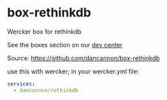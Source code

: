 box-rethinkdb
=============

Wercker box for rethinkdb

See the boxes section on our [dev
center](http://devcenter.wercker.com/articles/boxes)

Source:
https://github.com/dancannon/box-rethinkdb

use this with wercker; in your wercker.yml file:

``` yaml
services:
  - dancannon/rethinkdb
```
